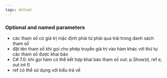 ```yaml
---
tags: dotnet 
---
```

### Optional and named parameters

- các tham số có giá trị mặc định phải từ phải qua trái trong danh sách tham số
- đặt tên tham số khi gọi cho phép truyền giá trị vào hàm khác với thứ tự các tham số được khai báo
- C# 7.0: khi gọi hàm có thể kết hợp khai báo tham số out: p.Show(d, ref e, out int f)
- ref có thể sử dụng với kiểu trả về